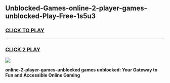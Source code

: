 
## Unblocked-Games-online-2-player-games-unblocked-Play-Free-1s5u3
<h3>
<a href="https://premium76.site?title=online-2-player-games-unblocked&ref=15A">CLICK TO PLAY</a></h3>
<hr>

<h3>
<a href="https://premium76.site?title=online-2-player-games-unblocked&ref=15A">CLICK 2 PLAY</a>
  
</h3>

<a href="https://premium76.site?title=online-2-player-games-unblocked&ref=15A"><img src="https://clearcache.store/games.png"></a>


**online-2-player-games-unblocked games unblocked: Your Gateway to Fun and Accessible Online Gaming**

